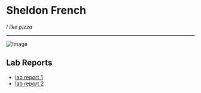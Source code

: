 # Sheldon French
*I like pizza*

***

![Image](https://external-content.duckduckgo.com/iu/?u=https%3A%2F%2Fs3-media0.fl.yelpcdn.com%2Fbphoto%2FKs9kVb2x_TvfZkKqtM-NNA%2F180s.jpg&f=1&nofb=1)

## Lab Reports ##
* [lab report 1](https://shelfrench.github.io/cs15l-lab-reports/lab-report-1-week-2)
* [lab report 2](https://shelfrench.github.io/cs15l-lab-reports/lab-report-2-week-4)